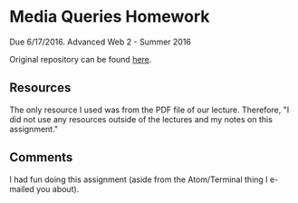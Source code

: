 # Media Queries Homework

Due 6/17/2016. Advanced Web 2 - Summer 2016

Original repository can be found [here](https://github.com/richardkalehoff/UF-starter-project).

## Resources

The only resource I used was from the PDF file of our lecture. Therefore, "I did not use any resources outside of the lectures and my notes on this assignment."

## Comments

I had fun doing this assignment (aside from the Atom/Terminal thing I e-mailed you about).
